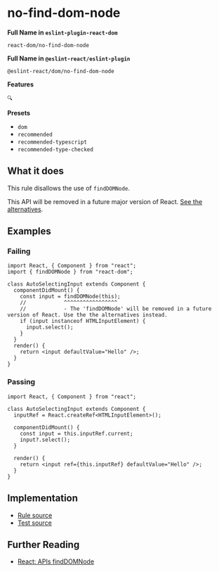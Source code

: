# no-find-dom-node

**Full Name in `eslint-plugin-react-dom`**

```plain copy
react-dom/no-find-dom-node
```

**Full Name in `@eslint-react/eslint-plugin`**

```plain copy
@eslint-react/dom/no-find-dom-node
```

**Features**

`🔍`

**Presets**

- `dom`
- `recommended`
- `recommended-typescript`
- `recommended-type-checked`

## What it does

This rule disallows the use of `findDOMNode`.

This API will be removed in a future major version of React. [See the alternatives](https://react.dev/reference/react-dom/findDOMNode#alternatives).

## Examples

### Failing

```tsx
import React, { Component } from "react";
import { findDOMNode } from "react-dom";

class AutoSelectingInput extends Component {
  componentDidMount() {
    const input = findDOMNode(this);
    //            ^^^^^^^^^^^^^^^^^
    //            - The 'findDOMNode' will be removed in a future version of React. Use the the alternatives instead.
    if (input instanceof HTMLInputElement) {
      input.select();
    }
  }
  render() {
    return <input defaultValue="Hello" />;
  }
}
```

### Passing

```tsx
import React, { Component } from "react";

class AutoSelectingInput extends Component {
  inputRef = React.createRef<HTMLInputElement>();

  componentDidMount() {
    const input = this.inputRef.current;
    input?.select();
  }

  render() {
    return <input ref={this.inputRef} defaultValue="Hello" />;
  }
}
```

## Implementation

- [Rule source](https://github.com/Rel1cx/eslint-react/tree/main/packages/plugins/eslint-plugin-react-dom/src/rules/no-find-dom-node.ts)
- [Test source](https://github.com/Rel1cx/eslint-react/tree/main/packages/plugins/eslint-plugin-react-dom/src/rules/no-find-dom-node.spec.ts)

## Further Reading

- [React: APIs findDOMNode](https://react.dev/reference/react-dom/findDOMNode)
